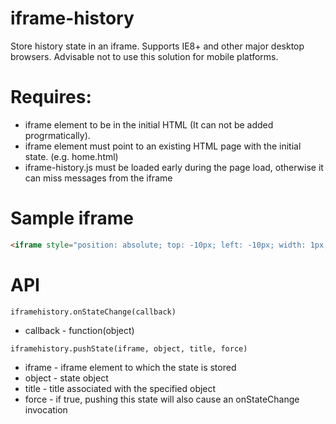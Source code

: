 iframe-history
==============

Store history state in an iframe. Supports IE8+ and other major desktop browsers. Advisable not to use this solution for mobile platforms.

Requires:
==

 - iframe element to be in the initial HTML (It can not be added progrmatically).
 - iframe element must point to an existing HTML page with the initial state. (e.g. home.html)
 - iframe-history.js must be loaded early during the page load, otherwise it can miss messages from the iframe


Sample iframe
==

 ```` html
 <iframe style="position: absolute; top: -10px; left: -10px; width: 1px; height: 1px; visibility: hidden;" id="history" src="home.html"></iframe>
 ````


API
==

`iframehistory.onStateChange(callback)`

- callback - function(object)

`iframehistory.pushState(iframe, object, title, force)`

- iframe - iframe element to which the state is stored
- object - state object
- title - title associated with the specified object
- force - if true, pushing this state will also cause an onStateChange invocation